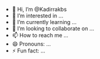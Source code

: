 - 👋 Hi, I’m @Kadirrakbs
- 👀 I’m interested in ...
- 🌱 I’m currently learning ...
- 💞️ I’m looking to collaborate on ...
- 📫 How to reach me ...
- 😄 Pronouns: ...
- ⚡ Fun fact: ...

<!---
Kadirrakbs/Kadirrakbs is a ✨ special ✨ repository because its `README.md` (this file) appears on your GitHub profile.
You can click the Preview link to take a look at your changes.
--->
